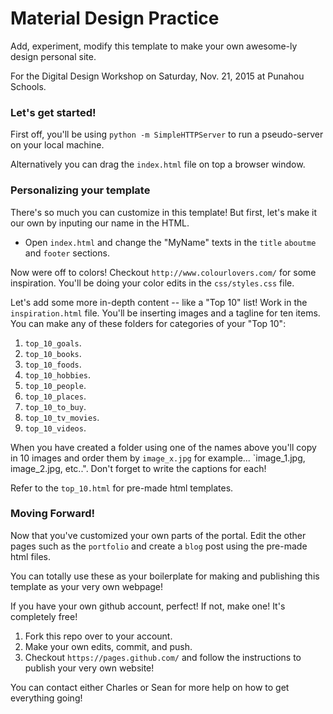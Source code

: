 # Material Design Practice

Add, experiment, modify this template to make your own awesome-ly design personal site.

For the Digital Design Workshop on Saturday, Nov. 21, 2015 at Punahou Schools.

### Let's get started!

First off, you'll be using `python -m SimpleHTTPServer` to run a pseudo-server on your local machine.

Alternatively you can drag the `index.html` file on top a browser window.

### Personalizing your template

There's so much you can customize in this template! But first, let's make it our own by inputing our name in the HTML.

- Open `index.html` and change the "MyName" texts in the `title` `aboutme` and `footer` sections.

Now were off to colors! Checkout `http://www.colourlovers.com/` for some inspiration. You'll be doing your color edits in the `css/styles.css` file.

Let's add some more in-depth content -- like a "Top 10" list! Work in the `inspiration.html` file. You'll be inserting images and a tagline for ten items. You can make any of these folders for categories of your "Top 10":

1. `top_10_goals`.
1. `top_10_books`.
1. `top_10_foods`.
1. `top_10_hobbies`.
1. `top_10_people`.
1. `top_10_places`.
1. `top_10_to_buy`.
1. `top_10_tv_movies`.
1. `top_10_videos`.

When you have created a folder using one of the names above you'll copy in 10 images and order them by `image_x.jpg` for example... `image_1.jpg, image_2.jpg, etc..". Don't forget to write the captions for each!

Refer to the `top_10.html` for pre-made html templates.

### Moving Forward!

Now that you've customized your own parts of the portal. Edit the other pages such as the `portfolio` and create a `blog` post using the pre-made html files.

You can totally use these as your boilerplate for making and publishing this template as your very own webpage!

If you have your own github account, perfect! If not, make one! It's completely free!

1. Fork this repo over to your account.
1. Make your own edits, commit, and push.
1. Checkout `https://pages.github.com/` and follow the instructions to publish your very own website!

You can contact either Charles or Sean for more help on how to get everything going!